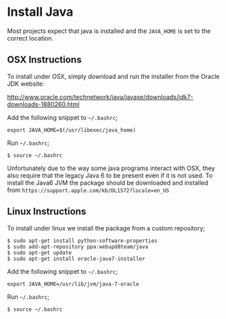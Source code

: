 # Install Java

Most projects expect that java is installed and the ``JAVA_HOME`` is set to the correct location.

## OSX Instructions

To install under OSX, simply download and run the installer from the Oracle JDK website:

<http://www.oracle.com/technetwork/java/javase/downloads/jdk7-downloads-1880260.html>

Add the following snippet to `~/.bashrc`;

    export JAVA_HOME=$(/usr/libexec/java_home)

Run `~/.bashrc`;

    $ source ~/.bashrc

Unfortunately due to the way some java programs interact with OSX, they also require that the legacy Java 6
to be present even if it is not used. To install the Java6 JVM the package should be downloaded and installed
from `https://support.apple.com/kb/DL1572?locale=en_US`

## Linux Instructions

To install under linux we install the package from a custom repository;

    $ sudo apt-get install python-software-properties
    $ sudo add-apt-repository ppa:webupd8team/java
    $ sudo apt-get update
    $ sudo apt-get install oracle-java7-installer

Add the following snippet to `~/.bashrc`;

    export JAVA_HOME=/usr/lib/jvm/java-7-oracle

Run `~/.bashrc`;

    $ source ~/.bashrc
